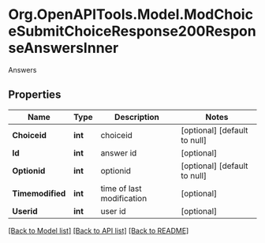 # Org.OpenAPITools.Model.ModChoiceSubmitChoiceResponse200ResponseAnswersInner
Answers

## Properties

Name | Type | Description | Notes
------------ | ------------- | ------------- | -------------
**Choiceid** | **int** | choiceid | [optional] [default to null]
**Id** | **int** | answer id | [optional] 
**Optionid** | **int** | optionid | [optional] [default to null]
**Timemodified** | **int** | time of last modification | [optional] 
**Userid** | **int** | user id | [optional] 

[[Back to Model list]](../README.md#documentation-for-models) [[Back to API list]](../README.md#documentation-for-api-endpoints) [[Back to README]](../README.md)

